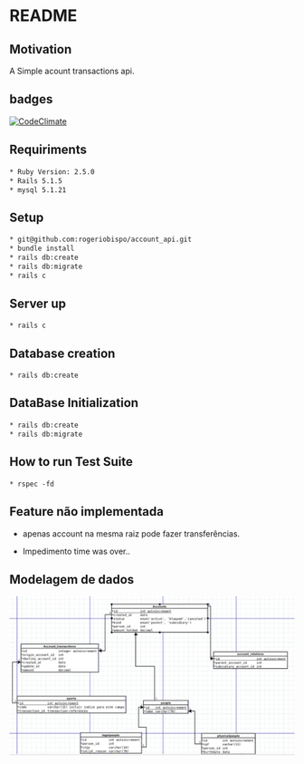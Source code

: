 # README

## Motivation
  A Simple acount transactions api.

## badges
  [![CodeClimate](https://api.codeclimate.com/v1/badges/2945d5d7e3e4d3ad2044/maintainability)](https://codeclimate.com/github/rogeriobispo/account_api/maintainability)

## Requiriments
    * Ruby Version: 2.5.0
    * Rails 5.1.5
    * mysql 5.1.21


## Setup
    * git@github.com:rogeriobispo/account_api.git
    * bundle install
    * rails db:create
    * rails db:migrate
    * rails c

## Server up
    * rails c

## Database creation
    * rails db:create

## DataBase Initialization
    * rails db:create
    * rails db:migrate

## How to run Test Suite
    * rspec -fd


## Feature não implementada
  * apenas account na mesma raiz pode fazer transferências.

  * Impedimento
    time was over..

## Modelagem de dados

![img](https://github.com/rogeriobispo/account_api/blob/master/public/dbproject.png)
